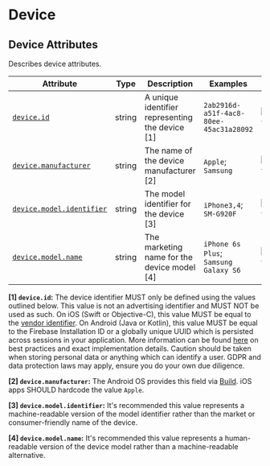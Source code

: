 <!--- Hugo front matter used to generate the website version of this page:
--->

<!-- NOTE: THIS FILE IS AUTOGENERATED. DO NOT EDIT BY HAND. -->
<!-- see templates/registry/markdown/attribute_namespace.md.j2 -->

# Device

## Device Attributes

Describes device attributes.

| Attribute                                                                                     | Type   | Description                                     | Examples                               | Stability                                                        |
| --------------------------------------------------------------------------------------------- | ------ | ----------------------------------------------- | -------------------------------------- | ---------------------------------------------------------------- |
| <a id="device-id" href="#device-id">`device.id`</a>                                           | string | A unique identifier representing the device [1] | `2ab2916d-a51f-4ac8-80ee-45ac31a28092` | ![Experimental](https://img.shields.io/badge/-experimental-blue) |
| <a id="device-manufacturer" href="#device-manufacturer">`device.manufacturer`</a>             | string | The name of the device manufacturer [2]         | `Apple`; `Samsung`                     | ![Experimental](https://img.shields.io/badge/-experimental-blue) |
| <a id="device-model-identifier" href="#device-model-identifier">`device.model.identifier`</a> | string | The model identifier for the device [3]         | `iPhone3,4`; `SM-G920F`                | ![Experimental](https://img.shields.io/badge/-experimental-blue) |
| <a id="device-model-name" href="#device-model-name">`device.model.name`</a>                   | string | The marketing name for the device model [4]     | `iPhone 6s Plus`; `Samsung Galaxy S6`  | ![Experimental](https://img.shields.io/badge/-experimental-blue) |

**[1] `device.id`:** The device identifier MUST only be defined using the values outlined below. This value is not an advertising identifier and MUST NOT be used as such. On iOS (Swift or Objective-C), this value MUST be equal to the [vendor identifier](https://developer.apple.com/documentation/uikit/uidevice/1620059-identifierforvendor). On Android (Java or Kotlin), this value MUST be equal to the Firebase Installation ID or a globally unique UUID which is persisted across sessions in your application. More information can be found [here](https://developer.android.com/training/articles/user-data-ids) on best practices and exact implementation details. Caution should be taken when storing personal data or anything which can identify a user. GDPR and data protection laws may apply, ensure you do your own due diligence.

**[2] `device.manufacturer`:** The Android OS provides this field via [Build](https://developer.android.com/reference/android/os/Build#MANUFACTURER). iOS apps SHOULD hardcode the value `Apple`.

**[3] `device.model.identifier`:** It's recommended this value represents a machine-readable version of the model identifier rather than the market or consumer-friendly name of the device.

**[4] `device.model.name`:** It's recommended this value represents a human-readable version of the device model rather than a machine-readable alternative.
